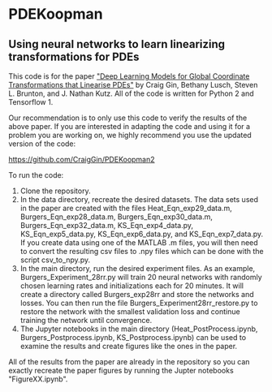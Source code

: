 # PDEKoopman
## Using neural networks to learn linearizing transformations for PDEs

This code is for the paper ["Deep Learning Models for Global Coordinate Transformations that Linearise PDEs"](https://www.cambridge.org/core/journals/european-journal-of-applied-mathematics/article/deep-learning-models-for-global-coordinate-transformations-that-linearise-pdes/4C3252EA5D681D07D933AD31EE539192) by Craig Gin, Bethany Lusch, Steven L. Brunton, and J. Nathan Kutz. All of the code is written for Python 2 and Tensorflow 1.

Our recommendation is to only use this code to verify the results of the above paper. If you are interested in adapting the code and using it for a problem you are working on, we highly recommend you use the updated version of the code:

https://github.com/CraigGin/PDEKoopman2

To run the code:

1. Clone the repository.
2. In the data directory, recreate the desired datasets. The data sets used in the paper are created with the files Heat_Eqn_exp29_data.m, Burgers_Eqn_exp28_data.m, Burgers_Eqn_exp30_data.m, Burgers_Eqn_exp32_data.m, KS_Eqn_exp4_data.py, KS_Eqn_exp5_data.py, KS_Eqn_exp6_data.py, and KS_Eqn_exp7_data.py. If you create data using one of the MATLAB .m files, you will then need to convert the resulting csv files to .npy files which can be done with the script csv_to_npy.py.
3. In the main directory, run the desired experiment files. As an example, Burgers_Experiment_28rr.py will train 20 neural networks with randomly chosen learning rates and initializations each for 20 minutes. It will create a directory called Burgers_exp28rr and store the networks and losses. You can then run the file Burgers_Experiment28rr_restore.py to restore the network with the smallest validation loss and continue training the network until convergence.
4. The Jupyter notebooks in the main directory (Heat_PostProcess.ipynb, Burgers_Postprocess.ipynb, KS_Postprocess.ipynb) can be used to examine the results and create figures like the ones in the paper. 

All of the results from the paper are already in the repository so you can exactly recreate the paper figures by running the Jupter notebooks "FigureXX.ipynb".
